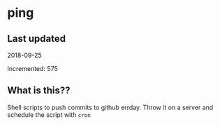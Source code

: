 # ping

## Last updated
2018-09-25

Incremented: 575

## What is this??
Shell scripts to push commits to github errday. Throw it on a server and schedule the script with `cron`

